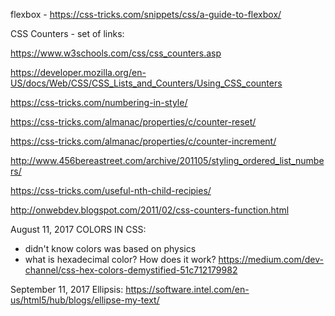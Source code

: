 flexbox - https://css-tricks.com/snippets/css/a-guide-to-flexbox/


CSS Counters - set of links:

https://www.w3schools.com/css/css_counters.asp

https://developer.mozilla.org/en-US/docs/Web/CSS/CSS_Lists_and_Counters/Using_CSS_counters

https://css-tricks.com/numbering-in-style/

https://css-tricks.com/almanac/properties/c/counter-reset/

https://css-tricks.com/almanac/properties/c/counter-increment/

http://www.456bereastreet.com/archive/201105/styling_ordered_list_numbers/

https://css-tricks.com/useful-nth-child-recipies/

http://onwebdev.blogspot.com/2011/02/css-counters-function.html


August 11, 2017
COLORS IN CSS:

* didn't know colors was based on physics
* what is hexadecimal color? How does it work?
https://medium.com/dev-channel/css-hex-colors-demystified-51c712179982

September 11, 2017
Ellipsis:
https://software.intel.com/en-us/html5/hub/blogs/ellipse-my-text/
